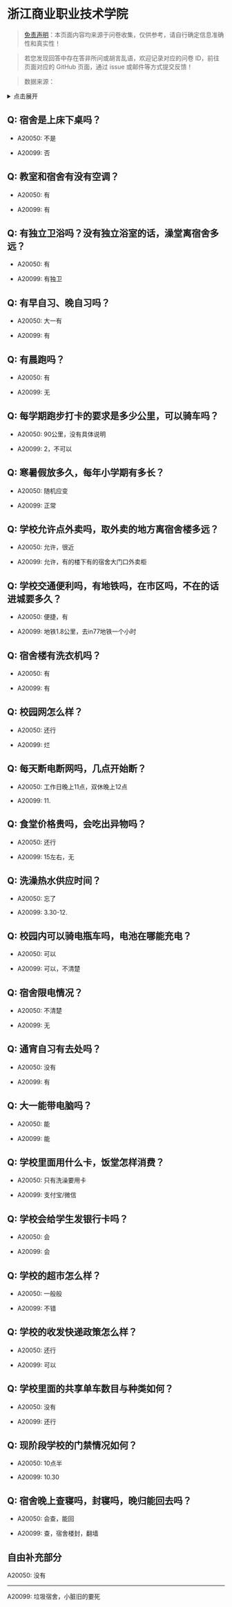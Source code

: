 # 浙江商业职业技术学院

> [免责声明](https://colleges.chat/#_3)：本页面内容均来源于问卷收集，仅供参考，请自行确定信息准确性和真实性！

> 若您发现回答中存在答非所问或胡言乱语，欢迎记录对应的问卷 ID，前往页面对应的 GitHub 页面，通过 issue 或邮件等方式提交反馈！

> 数据来源：

<details><summary>点击展开</summary>
<ul>
<li>A20050: 匿名 (2023 年 06 月)</li>
<li>A20099: 匿名 (2023 年 06 月)</li>
</ul>
</details>

## Q: 宿舍是上床下桌吗？

- A20050: 不是

- A20099: 否

## Q: 教室和宿舍有没有空调？

- A20050: 有

- A20099: 有

## Q: 有独立卫浴吗？没有独立浴室的话，澡堂离宿舍多远？

- A20050: 有

- A20099: 有独卫

## Q: 有早自习、晚自习吗？

- A20050: 大一有

- A20099: 有

## Q: 有晨跑吗？

- A20050: 有

- A20099: 无

## Q: 每学期跑步打卡的要求是多少公里，可以骑车吗？

- A20050: 90公里，没有具体说明

- A20099: 2，不可以

## Q: 寒暑假放多久，每年小学期有多长？

- A20050: 随机应变

- A20099: 正常

## Q: 学校允许点外卖吗，取外卖的地方离宿舍楼多远？

- A20050: 允许，很近

- A20099: 允许，有的楼下有的宿舍大门口外卖柜

## Q: 学校交通便利吗，有地铁吗，在市区吗，不在的话进城要多久？

- A20050: 便捷，有

- A20099: 地铁1.8公里，去in77地铁一个小时

## Q: 宿舍楼有洗衣机吗？

- A20050: 有

- A20099: 有

## Q: 校园网怎么样？

- A20050: 还行

- A20099: 烂

## Q: 每天断电断网吗，几点开始断？

- A20050: 工作日晚上11点，双休晚上12点

- A20099: 11.

## Q: 食堂价格贵吗，会吃出异物吗？

- A20050: 还行

- A20099: 15左右，无

## Q: 洗澡热水供应时间？

- A20050: 忘了

- A20099: 3.30-12.

## Q: 校园内可以骑电瓶车吗，电池在哪能充电？

- A20050: 可以

- A20099: 可以，不清楚

## Q: 宿舍限电情况？

- A20050: 不清楚

- A20099: 无

## Q: 通宵自习有去处吗？

- A20050: 没有

- A20099: 有

## Q: 大一能带电脑吗？

- A20050: 能

- A20099: 能

## Q: 学校里面用什么卡，饭堂怎样消费？

- A20050: 只有洗澡要用卡

- A20099: 支付宝/微信

## Q: 学校会给学生发银行卡吗？

- A20050: 会

- A20099: 会

## Q: 学校的超市怎么样？

- A20050: 一般般

- A20099: 不错

## Q: 学校的收发快递政策怎么样？

- A20050: 还行

- A20099: 可以

## Q: 学校里面的共享单车数目与种类如何？

- A20050: 没有

- A20099: 还行

## Q: 现阶段学校的门禁情况如何？

- A20050: 10点半

- A20099: 10.30

## Q: 宿舍晚上查寝吗，封寝吗，晚归能回去吗？

- A20050: 会查，能回

- A20099: 查，宿舍楼封，翻墙

## 自由补充部分

A20050: 没有

***

A20099: 垃圾宿舍，小脏旧的要死